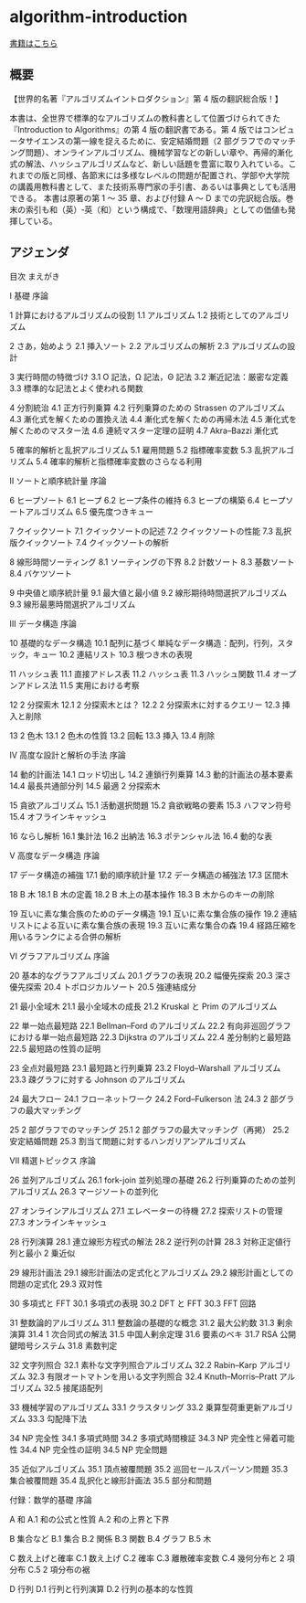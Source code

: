 # algorithm-introduction

[書籍はこちら](https://www.kindaikagaku.co.jp/information/detail/index.php?id=128)

## 概要

【世界的名著『アルゴリズムイントロダクション』第 4 版の翻訳総合版！】

本書は、全世界で標準的なアルゴリズムの教科書として位置づけられてきた『Introduction to Algorithms』の第 4 版の翻訳書である。第 4 版ではコンピュータサイエンスの第一線を捉えるために、安定結婚問題（2 部グラフでのマッチング問題）、オンラインアルゴリズム、機械学習などの新しい章や、再帰的漸化式の解法、ハッシュアルゴリズムなど、新しい話題を豊富に取り入れている。これまでの版と同様、各節末には多様なレベルの問題が配置され、学部や大学院の講義用教科書として、また技術系専門家の手引書、あるいは事典としても活用できる。
本書は原著の第 1 ～ 35 章、および付録 A ～ D までの完訳総合版。巻末の索引も和（英）‐英（和）という構成で、「数理用語辞典」としての価値も発揮している。

## アジェンダ

目次
まえがき

I 基礎
序論

1 計算におけるアルゴリズムの役割
1.1 アルゴリズム
1.2 技術としてのアルゴリズム

2 さあ，始めよう
2.1 挿入ソート
2.2 アルゴリズムの解析
2.3 アルゴリズムの設計

3 実行時間の特徴づけ
3.1 O 記法，Ω 記法，Θ 記法
3.2 漸近記法：厳密な定義
3.3 標準的な記法とよく使われる関数

4 分割統治
4.1 正方行列乗算
4.2 行列乗算のための Strassen のアルゴリズム
4.3 漸化式を解くための置換え法
4.4 漸化式を解くための再帰木法
4.5 漸化式を解くためのマスター法
4.6 連続マスター定理の証明
4.7 Akra–Bazzi 漸化式

5 確率的解析と乱択アルゴリズム
5.1 雇用問題
5.2 指標確率変数
5.3 乱択アルゴリズム
5.4 確率的解析と指標確率変数のさらなる利用

II ソートと順序統計量
序論

6 ヒープソート
6.1 ヒープ
6.2 ヒープ条件の維持
6.3 ヒープの構築
6.4 ヒープソートアルゴリズム
6.5 優先度つきキュー

7 クイックソート
7.1 クイックソートの記述
7.2 クイックソートの性能
7.3 乱択版クイックソート
7.4 クイックソートの解析

8 線形時間ソーティング
8.1 ソーティングの下界
8.2 計数ソート
8.3 基数ソート
8.4 バケツソート

9 中央値と順序統計量
9.1 最大値と最小値
9.2 線形期待時間選択アルゴリズム
9.3 線形最悪時間選択アルゴリズム

III データ構造
序論

10 基礎的なデータ構造
10.1 配列に基づく単純なデータ構造：配列，行列，スタック，キュー
10.2 連結リスト
10.3 根つき木の表現

11 ハッシュ表
11.1 直接アドレス表
11.2 ハッシュ表
11.3 ハッシュ関数
11.4 オープンアドレス法
11.5 実用における考察

12 2 分探索木
12.1 2 分探索木とは？
12.2 2 分探索木に対するクエリー
12.3 挿入と削除

13 2 色木
13.1 2 色木の性質
13.2 回転
13.3 挿入
13.4 削除

IV 高度な設計と解析の手法
序論

14 動的計画法
14.1 ロッド切出し
14.2 連鎖行列乗算
14.3 動的計画法の基本要素
14.4 最長共通部分列
14.5 最適 2 分探索木

15 貪欲アルゴリズム
15.1 活動選択問題
15.2 貪欲戦略の要素
15.3 ハフマン符号
15.4 オフラインキャッシュ

16 ならし解析
16.1 集計法
16.2 出納法
16.3 ポテンシャル法
16.4 動的な表

V 高度なデータ構造
序論

17 データ構造の補強
17.1 動的順序統計量
17.2 データ構造の補強法
17.3 区間木

18 B 木
18.1 B 木の定義
18.2 B 木上の基本操作
18.3 B 木からのキーの削除

19 互いに素な集合族のためのデータ構造
19.1 互いに素な集合族の操作
19.2 連結リストによる互いに素な集合族の表現
19.3 互いに素な集合の森
19.4 経路圧縮を用いるランクによる合併の解析

VI グラフアルゴリズム
序論

20 基本的なグラフアルゴリズム
20.1 グラフの表現
20.2 幅優先探索
20.3 深さ優先探索
20.4 トポロジカルソート
20.5 強連結成分

21 最小全域木
21.1 最小全域木の成長
21.2 Kruskal と Prim のアルゴリズム

22 単一始点最短路
22.1 Bellman–Ford のアルゴリズム
22.2 有向非巡回グラフにおける単一始点最短路
22.3 Dijkstra のアルゴリズム
22.4 差分制約と最短路
22.5 最短路の性質の証明

23 全点対最短路
23.1 最短路と行列乗算
23.2 Floyd–Warshall アルゴリズム
23.3 疎グラフに対する Johnson のアルゴリズム

24 最大フロー
24.1 フローネットワーク
24.2 Ford–Fulkerson 法
24.3 2 部グラフの最大マッチング

25 2 部グラフでのマッチング
25.1 2 部グラフの最大マッチング（再掲）
25.2 安定結婚問題
25.3 割当て問題に対するハンガリアンアルゴリズム

VII 精選トピックス
序論

26 並列アルゴリズム
26.1 fork-join 並列処理の基礎
26.2 行列乗算のための並列アルゴリズム
26.3 マージソートの並列化

27 オンラインアルゴリズム
27.1 エレベーターの待機
27.2 探索リストの管理
27.3 オンラインキャッシュ

28 行列演算
28.1 連立線形方程式の解法
28.2 逆行列の計算
28.3 対称正定値行列と最小 2 乗近似

29 線形計画法
29.1 線形計画法の定式化とアルゴリズム
29.2 線形計画としての問題の定式化
29.3 双対性

30 多項式と FFT
30.1 多項式の表現
30.2 DFT と FFT
30.3 FFT 回路

31 整数論的アルゴリズム
31.1 整数論の基礎的な概念
31.2 最大公約数
31.3 剰余演算
31.4 1 次合同式の解法
31.5 中国人剰余定理
31.6 要素のベキ
31.7 RSA 公開鍵暗号システム
31.8 素数判定

32 文字列照合
32.1 素朴な文字列照合アルゴリズム
32.2 Rabin–Karp アルゴリズム
32.3 有限オートマトンを用いる文字列照合
32.4 Knuth–Morris–Pratt アルゴリズム
32.5 接尾語配列

33 機械学習のアルゴリズム
33.1 クラスタリング
33.2 乗算型荷重更新アルゴリズム
33.3 勾配降下法

34 NP 完全性
34.1 多項式時間
34.2 多項式時間検証
34.3 NP 完全性と帰着可能性
34.4 NP 完全性の証明
34.5 NP 完全問題

35 近似アルゴリズム
35.1 頂点被覆問題
35.2 巡回セールスパーソン問題
35.3 集合被覆問題
35.4 乱択化と線形計画法
35.5 部分和問題

付録：数学的基礎
序論

A 和
A.1 和の公式と性質
A.2 和の上界と下界

B 集合など
B.1 集合
B.2 関係
B.3 関数
B.4 グラフ
B.5 木

C 数え上げと確率
C.1 数え上げ
C.2 確率
C.3 離散確率変数
C.4 幾何分布と 2 項分布
C.5 2 項分布の裾

D 行列
D.1 行列と行列演算
D.2 行列の基本的な性質
